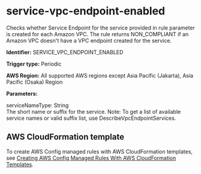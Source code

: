 # service\-vpc\-endpoint\-enabled<a name="service-vpc-endpoint-enabled"></a>

Checks whether Service Endpoint for the service provided in rule parameter is created for each Amazon VPC\. The rule returns NON\_COMPLIANT if an Amazon VPC doesn't have a VPC endpoint created for the service\. 

**Identifier:** SERVICE\_VPC\_ENDPOINT\_ENABLED

**Trigger type:** Periodic

**AWS Region:** All supported AWS regions except Asia Pacific \(Jakarta\), Asia Pacific \(Osaka\) Region

**Parameters:**

serviceNameType: String  
The short name or suffix for the service\. Note: To get a list of available service names or valid suffix list, use DescribeVpcEndpointServices\.

## AWS CloudFormation template<a name="w76aac11c31c17b7d481c15"></a>

To create AWS Config managed rules with AWS CloudFormation templates, see [Creating AWS Config Managed Rules With AWS CloudFormation Templates](aws-config-managed-rules-cloudformation-templates.md)\.